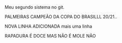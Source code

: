 Meu segundo sistema no git.

PALMEIRAS CAMPEÃO DA COPA DO BRASILLL 20/21..

NOVA LINHA ADICIONADA
mais uma linha

RAPADURA É DOCE MAS NÃO É MOLE NÃO
